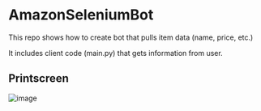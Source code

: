 # AmazonSeleniumBot

This repo shows how to create bot that pulls item data (name, price, etc.)

It includes client code (main.py) that gets information from user.


## Printscreen

![image](https://user-images.githubusercontent.com/111180156/206929975-9dae480f-f532-440e-807c-b8db2d4402eb.png)

